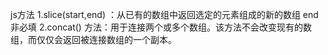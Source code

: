 js方法
    1.slice(start,end) ：从已有的数组中返回选定的元素组成的新的数组
            end非必填
    2.concat() 方法：用于连接两个或多个数组。该方法不会改变现有的数组，而仅仅会返回被连接数组的一个副本。
    

    